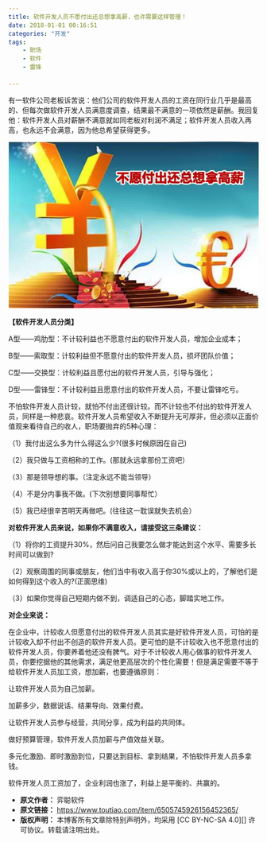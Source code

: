 ```yaml
---
title: 软件开发人员不愿付出还总想拿高薪，也许需要这样管理！
date: 2018-01-01 00:16:51
categories: "开发"
tags:
	- 职场
	- 软件
	- 雷锋

---
```


有一软件公司老板诉苦说：他们公司的软件开发人员的工资在同行业几乎是最高的、但每次做软件开发人员满意度调查，结果最不满意的一项依然是薪酬。我回复他：软件开发人员对薪酬不满意就如同老板对利润不满足；软件开发人员收入再高，也永远不会满意，因为他总希望获得更多。

![软件开发人员不愿付出还总想拿高薪，也许需要这样管理！][UUYU-3I2Q-YJMM.jpg]

**【软件开发人员分类】**

A型——鸡肋型：不计较利益也不愿意付出的软件开发人员，增加企业成本；

B型——索取型：计较利益但不愿意付出的软件开发人员，损坏团队价值；

C型——交换型：计较利益且愿付出的软件开发人员，引导与强化；

D型——雷锋型：不计较利益且愿意付出的软件开发人员，不要让雷锋吃亏。

不怕软件开发人员计较，就怕不付出还很计较。而不计较也不付出的软件开发人员，同样是一种悲哀。软件开发人员希望收入不断提升无可厚非，但必须以正面价值观来看待自己的收人，职场要抛弃的5种心理：

（1）我付出这么多为什么得这么少?(很多时候原因在自己)

（2）我只做与工资相称的工作。(那就永远拿那份工资吧）

（3）那是领导想的事。（注定永远不能当领导）

（4）不是分内事我不做。(下次别想要同事帮忙）

（5）我已经很辛苦明天再做吧。(往往这一耽误就失去机会）

**对软件开发人员来说，如果你不满意收入，请接受这三条建议：**

（1）将你的工资提升30%，然后问自己我要怎么做才能达到这个水平、需要多长时间可以做到?

（2）观察周围的同事或朋友，他们当中有收入高于你30%或以上的，了解他们是如何得到这个收入的?(正面思维)

（3）如果你觉得自己短期内做不到，调适自己的心态，脚踏实地工作。

**对企业来说：**

在企业中，计较收人但愿意付出的软件开发人员其实是好软件开发人员，可怕的是计较收入却不付出不创造的软件开发人员。更可怕的是不计较收入也不愿意付出的软件开发人员，你要养着他还没有脾气。对于不计较收人用心做事的软件开发人员，你要挖据他的其他需求，满足他更高层次的个性化需要！但是满足需要不等于给软件开发人员加工资，想加薪，也要遵循原则：

让软件开发人员为自己加薪。

加薪多少，数据说话、结果导向、效果付费。

让软件开发人员参与经营，共同分享，成为利益的共同体。

做好预算管理，软件开发人员加薪与产值效益关联。

多元化激励、即时激励到位，只要达到目标、拿到结果，不怕软件开发人员多拿钱。

软件开发人员工资加了，企业利润也涨了，利益上是平衡的、共赢的。


[UUYU-3I2Q-YJMM.jpg]: static/resources/crawler/UUYU-3I2Q-YJMM.jpg
 *  **原文作者：** 弈聪软件
 *  **原文链接：** https://www.toutiao.com/item/6505745926156452365/
 *  **版权声明：** 本博客所有文章除特别声明外，均采用 [CC BY-NC-SA 4.0][] 许可协议。转载请注明出处。
